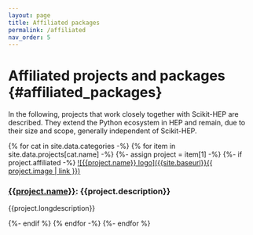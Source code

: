 ```yaml
---
layout: page
title: Affiliated packages
permalink: /affiliated
nav_order: 5
---
```



Affiliated projects and packages {#affiliated_packages}
================================

In the following, projects that work closely together with Scikit-HEP are described. They extend the Python ecosystem in HEP and remain, due to their size and scope, generally independent of Scikit-HEP.

{% for cat in site.data.categories -%}
{% for item in site.data.projects[cat.name] -%}
{%- assign project = item[1] -%}
{%- if project.affiliated -%}
[![{{project.name}} logo]({{site.baseurl}}{{ project.image | link }})]({{project.url}})

### [{{project.name}}]({{project.url}}): {{project.description}}

{{project.longdescription}}

{%- endif %}
{% endfor -%}
{%- endfor %}


